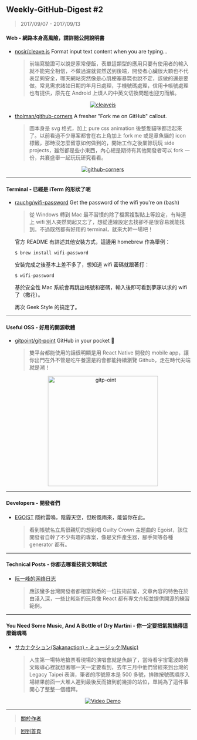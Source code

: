## Weekly-GitHub-Digest #2
> 2017/09/07 - 2017/09/13

#### Web - 網路本身高風險，請詳閱公開說明書
- [nosir/cleave.js](https://github.com/nosir/cleave.js/)  Format input text content when you are typing...
  
  > 前端寫驗證可以說是家常便飯，表單這類型的應用只要有使用者的輸入就不能完全相信，不做過濾就貿然送到後端，開發者心臟很大顆也不代表足夠安全，哪天網站突然像是心肌梗塞暴斃也說不定，該做的還是要做。常見需求諸如日期的年月日處理，手機號碼處理，信用卡帳號處理也有提供，原先在 Android 上煩人的中英文切換問題也迎刃而解。
  <p align="center">
    <a target="_blank" href="https://nosir.github.io/cleave.js/"><img alt="cleavejs" src="https://i.imgur.com/uxnnnX6.png"></a>
  </p>
  
- [tholman/github-corners](https://github.com/tholman/github-corners)  A fresher "Fork me on GitHub" callout.
  > 圖本身是 svg 格式，加上 pure css animation 後整隻貓咪都活起來了。以前看過不少專案都會在右上角加上 fork me 或是章魚貓的 icon 標籤，那時沒怎麼留意如何做到的，開始工作之後業餘玩玩 side projects，雖然都是些小東西，內心總是期待有其他開發者可以 fork 一份，共襄盛舉一起玩玩研究看看。 
  <p align="center">
    <a target="_blank" href="https://github.com/tholman/github-corners"><img alt="github-corners" src="https://i.imgur.com/5oPTNhh.png"></a>
  </p>
---

#### Terminal - 已經是 iTerm 的形狀了呢
- [rauchg/wifi-password](https://github.com/rauchg/wifi-password)  Get the password of the wifi you're on (bash)
  
  > 從 Windows 轉到 Mac 最不習慣的除了檔案複製貼上等設定，有時連上 wifi 別人突然問起又忘了，想從連線設定去找卻不是很容易就能找到。不過既然都有好用的 terminal，就來大幹一場吧！

  官方 README 有詳述其他安裝方式，這邊用 homebrew 作為舉例：
  ```shell
  $ brew install wifi-password
  ```
  安裝完成之後基本上差不多了，想知道 wifi 密碼就跟著打：

  ```shell
  $ wifi-password
  ```

  基於安全性 Mac 系統會再跳出帳號和密碼，輸入後即可看到夢寐以求的 wifi 了（撒花）。
  
  再次 Geek Style 的搞定了。

---

#### Useful OSS - 好用的開源軟體

- [gitpoint/git-point](https://github.com/gitpoint/git-point)  GitHub in your pocket 📱

  > 雙平台都能使用的話很明顯是用 React Native 開發的 mobile app，讓你出門在外不管是吃午餐還是約會都能持續瀏覽 Github，走在時代尖端就是潮！
  <p align="center">
    <a target="_blank" href="https://github.com/gitpoint/git-point"><img width="300" alt="gitp-oint" src="https://camo.githubusercontent.com/23000a0148c8b81e8afda51cef7b2c62ac4f2bac/687474703a2f2f692e696d6775722e636f6d2f486f774636614d2e706e67">       </a>
  </p>
---

#### Developers - 開發者們

- [EGOIST](https://github.com/egoist)  隱約雷鳴，陰霾天空，但盼風雨來，能留你在此。
  
  > 看到帳號名立馬很親切的想到唱 Guilty Crown 主題曲的 Egoist，該位開發者自幹了不少有趣的專案，像是文件產生器，腳手架等各種 generator 都有。

---

#### Technical Posts - 你都去哪看技術文啊城武

- [阮一峰的网络日志](http://www.ruanyifeng.com/blog/)
  
  > 應該蠻多台灣開發者都相當熟悉的一位技術前輩，文章內容的特色在於由淺入深，一些比較新的玩具像 React 都有專文介紹並提供開源的練習範例。

---

#### You Need Some Music, And A Bottle of Dry Martini - 你一定要把氣氛搞得這麼銷魂嗎
- [サカナクション(Sakanaction) - ミュージック(Music)](https://www.youtube.com/watch?v=iVstp5Ozw2o&index=2&list=PLxPPbs7D6-e9EormZGytI5kUtNiOre2Op)
  
  > 人生第一場特地搶票看現場的演唱會就是魚韻了，當時看宇宙電波的專文報導心裡就想著哪一天一定要看到，去年三月中他們曾經來到台灣的 Legacy Taipei 表演，筆者的序號原本是 500 多號，排隊按號碼順序入場結果前面一大堆人遲到最後反而搶到前幾排的站位，單純為了這件事開心了整整一個禮拜。
  <p align="center"> 
    <a href="https://www.youtube.com/watch?v=iVstp5Ozw2o&index=2&list=PLxPPbs7D6-e9EormZGytI5kUtNiOre2Op">
      <img src="https://i.imgur.com/Bzpm6Lv.png" alt="Video Demo" />
    </a>
  </p>


---
> [關於作者](https://goo.gl/1pnqEk)

> [回到首頁](https://git.io/v5wk4)
